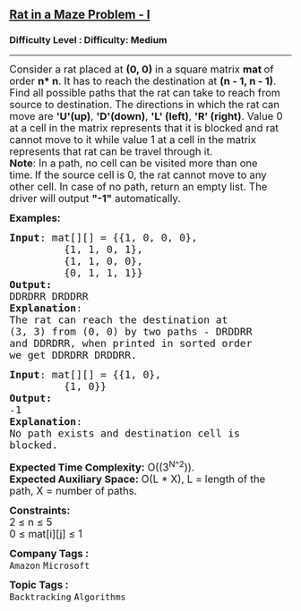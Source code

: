 <h2><a href="https://www.geeksforgeeks.org/problems/rat-in-a-maze-problem/1?page=5&sortBy=submissions">Rat in a Maze Problem - I</a></h2><h3>Difficulty Level : Difficulty: Medium</h3><hr><div class="problems_problem_content__Xm_eO"><p><span style="font-size: 18px;">Consider a rat placed at <strong>(0, 0)</strong> in a square matrix <strong>mat </strong>of order <strong>n* n</strong>. It has to reach the destination at <strong>(n - 1, n - 1)</strong>. Find all possible paths that the rat can take to reach from source to destination. The directions in which the rat can move are <strong>'U'(up)</strong>, <strong>'D'(down)</strong>, <strong>'L' (left)</strong>, <strong>'R' (right)</strong>. Value 0 at a cell in the matrix represents that it is blocked and rat cannot move to it while value 1 at a cell in the matrix represents that&nbsp;rat&nbsp;can be travel&nbsp;through it.<br><strong>Note</strong>: In a path, no cell can be visited more than one time.</span>&nbsp;<span style="font-size: 18px;">If the source cell is 0, the rat cannot move to any other cell. </span><span style="font-size: 18px;">In case of no path, return an empty list. The driver will output </span><strong style="font-size: 18px;">"-1"</strong><span style="font-size: 18px;"> automatically.</span></p>
<p><span style="font-size: 18px;"><strong>Examples:</strong></span></p>
<pre><span style="font-size: 18px;"><strong>Input</strong>: mat[][] = {{1, 0, 0, 0},
         {1, 1, 0, 1}, 
         {1, 1, 0, 0},
         {0, 1, 1, 1}}
<strong>Output:</strong>
DDRDRR DRDDRR</span>
<span style="font-size: 18px;"><strong>Explanation</strong>:
The rat can reach the destination at 
(3, 3) from (0, 0) by two paths - DRDDRR 
and DDRDRR, when printed in sorted order 
we get DDRDRR DRDDRR.</span></pre>
<pre><span style="font-size: 18px;"><strong>Input</strong>: mat[][] = {{1, 0},
         {1, 0}}
<strong>Output:</strong>
-1</span>
<span style="font-size: 18px;"><strong>Explanation</strong>:
No path exists and destination cell is 
blocked.</span>
</pre>
<p><span style="font-size: 18px;"><strong>Expected Time Complexity:</strong>&nbsp;O((3<sup>N</sup><sup>^2</sup>)).<br><strong>Expected Auxiliary Space:</strong>&nbsp;O(L * X), L = length of the path, X = number of paths.</span></p>
<p><span style="font-size: 18px;"><strong>Constraints:</strong><br>2 ≤ n ≤ 5<br>0 ≤ mat[i][j] ≤ 1</span></p></div><p><span style=font-size:18px><strong>Company Tags : </strong><br><code>Amazon</code>&nbsp;<code>Microsoft</code>&nbsp;<br><p><span style=font-size:18px><strong>Topic Tags : </strong><br><code>Backtracking</code>&nbsp;<code>Algorithms</code>&nbsp;